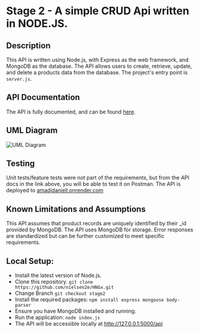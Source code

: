 # **Stage 2 - A simple CRUD Api written in NODE.JS.**

## **Description**

This API is written using Node.js, with Express as the web framework, and MongoDB as the database. The API allows users to create, retrieve, update, and delete a products data from the database. The project's entry point is `server.js`.

## **API Documentation**

The API is fully documented, and can be found [here](https://documenter.getpostman.com/view/29761325/2s9YC5zYqn).

## UML Diagram

![UML Diagram](image.png)

## Testing

Unit tests/feature tests were not part of the requirements, but from the API docs in the link above, you will be able to test it on Postman.
The API is deployed to [amadidaniell.onrender.com](https://amadidaniell.onrender.com/api)

## **Known Limitations and Assumptions**

This API assumes that product records are uniquely identified by their _id provided by MongoDB. The API uses MongoDB for storage. Error responses are standardized but can be further customized to meet specific requirements.

## **Local Setup:**

* Install the latest version of Node.js.
* Clone this repository.
  ```git clone https://github.com/nielsen2e/HNGx.git```
* Change Branch
  ```git checkout stage2```
* Install the required packages:
  ```npm install express mongoose body-parser```
* Ensure you have MongoDB installed and running.
* Run the application:
  ``` node index.js ```
* The API will be accessible locally at <http://127.0.0.1:5000/api>

